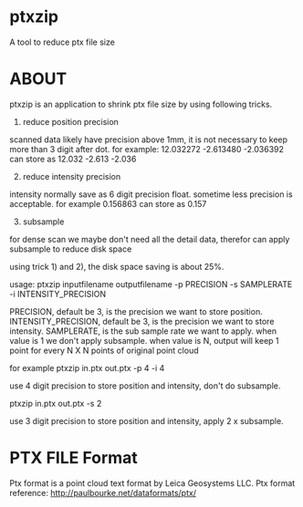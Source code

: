 # ptxzip
A tool to reduce ptx file size

ABOUT
================================================================================
ptxzip is an application to shrink ptx file size by using following tricks.

1) reduce position precision

scanned data likely have precision above 1mm, it is not necessary to keep
more than 3 digit after dot. for example:
12.032272 -2.613480 -2.036392
can store as
12.032 -2.613 -2.036

2) reduce intensity precision

intensity normally save as 6 digit precision float. sometime less precision is acceptable.
for example
0.156863
can store as
0.157

3) subsample

for dense scan we maybe don't need all the detail data, therefor can apply subsample
to reduce disk space

using trick 1) and 2), the disk space saving is about 25%.

usage:
ptxzip inputfilename outputfilename -p PRECISION -s SAMPLERATE -i INTENSITY_PRECISION

PRECISION, default be 3, is the precision we want to store position.
INTENSITY_PRECISION, default be 3, is the precision we want to store intensity.
SAMPLERATE, is the sub sample rate we want to apply.
when value is 1 we don't apply subsample.
when value is N, output will keep 1 point for every N X N points of original point cloud

for example
ptxzip in.ptx out.ptx -p 4 -i 4

use 4 digit precision to store position and intensity, don't do subsample.

ptxzip in.ptx out.ptx -s 2

use 3 digit precision to store position and intensity, apply 2 x subsample.

PTX FILE Format
================================================================================
Ptx format is a point cloud text format by Leica Geosystems LLC.
Ptx format reference:
http://paulbourke.net/dataformats/ptx/

